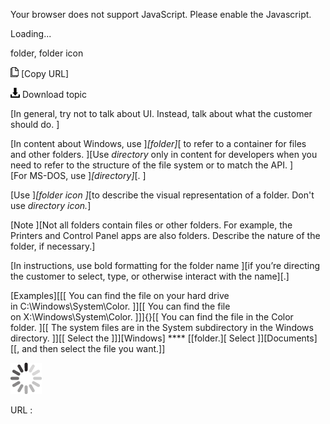 Your browser does not support JavaScript. Please enable the Javascript.

Loading...

folder, folder icon

![Copy URL](folder-folder-icon_files/Copy.png) [Copy URL]

![Download](folder-folder-icon_files/Download.png)
Download topic

[In general, try not to talk about UI. Instead, talk about what the customer should do. ]

[In content about Windows, use ]*[folder]*[ to refer to a container for files and other folders. ][Use *directory* only in content for developers when you need to refer to the structure of the file system or to match the API. ][For MS-DOS, use ]*[directory]*[. ]

[Use ]*[folder icon ]*[to describe the visual representation of a folder. Don't use *directory icon.*]

[Note ][Not all folders contain files or other folders. For example, the Printers and Control Panel apps are also folders. Describe the nature of the folder, if necessary.]

[In instructions, use bold formatting for the folder name ][if you’re directing the customer to select, type, or otherwise interact with the name][.]

[Examples][[[
You can find the file on your hard drive in C:\\Windows\\System\\Color. ]][[
You can find the file on X:\\Windows\\System\\Color. ]]]{}[[
You can find the file in the Color folder. ][[
The system files are in the System subdirectory in the Windows directory. ]][[
Select the ]]][Windows] **** [[folder.][
Select ]][Documents][[, and then select the file you want.]]

![In progress](folder-folder-icon_files/activity-large.gif)

URL :


